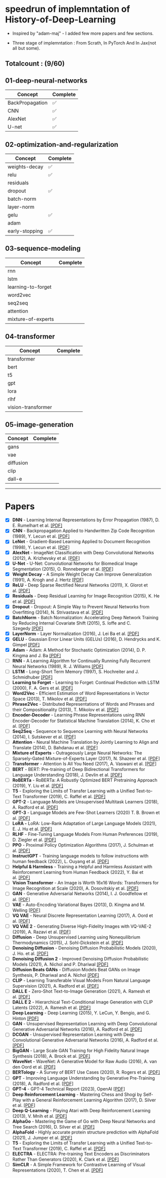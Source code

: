 
# speedrun of implemntation of History-of-Deep-Learning

- Inspired by "adam-maj" - I added few more papers and few sections.

- Three stage of implemntation : From Scrath, In PyTorch And In Jax(not all but some).


## Totalcount : (9/60)

## 01-deep-neural-networks

| Concept       | Complete |
|---------------|-------|
| BackPropagation | ✅   |
| CNN           | ✅   |
| AlexNet       | ✅   |
| U-net         | ✅   |

## 02-optimization-and-regularization

| Concept         | Complete |
|-----------------|-------|
| weights-decay   |  ✅   |
| relu            |  ✅   |
| residuals       |       |
| dropout         |  ✅   |
| batch-norm      |       |
| layer-norm      |       |
| gelu            |  ✅   |
| adam            |       |
| early-stopping  |   ✅   |

## 03-sequence-modeling

| Concept           | Complete |
|-------------------|-------|
| rnn               |    |
| lstm              |    |
| learning-to-forget|    |
| word2vec          |    |
| seq2seq           |    |
| attention         |    |
| mixture-of-experts|    |

## 04-transformer

| Concept            | Complete |
|--------------------|-------|
| transformer        |    |
| bert               |    |
| t5                 |    |
| gpt                |    |
| lora               |    |
| rlhf               |    |
| vision-transformer |    |

## 05-image-generation

| Concept         | Complete |
|-----------------|-------|
| gans            |    |
| vae             |    |
| diffusion       |    |
| clip            |    |
| dall-e          |    |

---
# Papers 

- [x]  **DNN** - Learning Internal Representations by Error Propagation (1987), D. E. Rumelhart et al. [[PDF]](https://www.notion.so/Papers-587fcad411304657b7ef990db5299e65?pvs=21)
- [x]  **CNN** - Backpropagation Applied to Handwritten Zip Code Recognition (1989), Y. Lecun et al. [[PDF]](http://yann.lecun.com/exdb/publis/pdf/lecun-89e.pdf)
- [x]  **LeNet** - Gradient-Based Learning Applied to Document Recognition (1998), Y. Lecun et al. [[PDF]](http://vision.stanford.edu/cs598_spring07/papers/Lecun98.pdf)
- [x]  **AlexNet** - ImageNet Classification with Deep Convolutional Networks (2012), A. Krizhevsky et al. [[PDF]](https://papers.nips.cc/paper_files/paper/2012/file/c399862d3b9d6b76c8436e924a68c45b-Paper.pdf)
- [x]  **U-Net** - U-Net: Convolutional Networks for Biomedical Image Segmentation (2015), O. Ronneberger et al. [[PDF]](https://arxiv.org/abs/1505.04597)
- [x]  **Weight Decay** - A Simple Weight Decay Can Improve Generalization (1991), A. Krogh and J. Hertz [[PDF]](https://proceedings.neurips.cc/paper/1991/file/8eefcfdf5990e441f0fb6f3fad709e21-Paper.pdf)
- [x]  **ReLU** - Deep Sparse Rectified Neural Networks (2011), X. Glorot et al. [[PDF]](https://www.researchgate.net/publication/215616967_Deep_Sparse_Rectifier_Neural_Networks)
- [x]  **Residuals** - Deep Residual Learning for Image Recognition (2015), K. He et al. [[PDF]](https://arxiv.org/pdf/1512.03385)
- [x]  **Dropout** - Dropout: A Simple Way to Prevent Neural Networks from Overfitting (2014), N. Strivastava et al. [[PDF]](https://www.cs.toronto.edu/~rsalakhu/papers/srivastava14a.pdf)
- [x]  **BatchNorm** - Batch Normalization: Accelerating Deep Network Training by Reducing Internal Covariate Shift (2015), S. Ioffe and C. Szegedy [[PDF]](https://arxiv.org/pdf/1502.03167)
- [x]  **LayerNorm** - Layer Normalization (2016), J. Lei Ba et al. [[PDF]](https://arxiv.org/pdf/1607.06450)
- [x]  **GELU** - Gaussian Error Linear Units (GELUs) (2016), D. Hendrycks and K. Gimpel [[PDF]](https://arxiv.org/pdf/1606.08415)
- [x]  **Adam** - Adam: A Method for Stochastic Optimization (2014), D. P. Kingma and J. Ba [[PDF]](https://arxiv.org/pdf/1412.6980)
- [ ]  **RNN** - A Learning Algorithm for Continually Running Fully Recurrent Neural Networks (1989), R. J. Williams [[PDF]](https://gwern.net/doc/ai/nn/rnn/1989-williams-2.pdf)
- [ ]  **LSTM** - Long-Short Term Memory (1997), S. Hochreiter and J. Schmidhuber [[PDF]](https://www.bioinf.jku.at/publications/older/2604.pdf)
- [ ]  **Learning to Forget** - Learning to Forget: Continual Prediction with LSTM (2000), F. A. Gers et al. [[PDF]](https://citeseerx.ist.psu.edu/document?repid=rep1&type=pdf&doi=e10f98b86797ebf6c8caea6f54cacbc5a50e8b34)
- [ ]  **Word2Vec** - Efficient Estimation of Word Representations in Vector Space (2013), T. Mikolov et al. [[PDF]](https://arxiv.org/pdf/1301.3781)
- [ ]  **Phrase2Vec** - Distributed Representations of Words and Phrases and their Compositionality (2013), T. Mikolov et al. [[PDF]](https://arxiv.org/pdf/1310.4546)
- [ ]  **Encoder-Decoder** - Learning Phrase Representations using RNN Encoder-Decoder for Statistical Machine Translation (2014), K. Cho et al. [[PDF]](https://arxiv.org/pdf/1406.1078)
- [ ]  **Seq2Seq** - Sequence to Sequence Learning with Neural Networks (2014), I. Sutskever et al. [[PDF]](https://arxiv.org/pdf/1409.3215)
- [ ]  **Attention** - Neural Machine Translation by Jointly Learning to Align and Translate (2014), D. Bahdanau et al. [[PDF]](https://arxiv.org/pdf/1409.0473)
- [ ]  **Mixture of Experts** - Outrageously Large Neural Networks: The Sparsely-Gated Mixture-of-Experts Layer (2017), N. Shazeer et al. [[PDF]](https://arxiv.org/pdf/1701.06538)
- [ ]  **Transformer** - Attention Is All You Need (2017), A. Vaswani et al. [[PDF]](https://arxiv.org/pdf/1706.03762)
- [ ]  **BERT** - BERT: Pre-training of Deep Bidirectional Transformers for Language Understanding (2018), J. Devlin et al. [[PDF]](https://arxiv.org/pdf/1810.04805)
- [ ]  **RoBERTa** - RoBERTa: A Robustly Optimized BERT Pretraining Approach (2019), Y. Liu et al. [[PDF]](https://arxiv.org/pdf/1907.11692)
- [ ]  **T5** - Exploring the Limits of Transfer Learning with a Unified Text-to-Text Transformer (2019), C. Raffel et al. [[PDF]](https://arxiv.org/pdf/1910.10683)
- [ ]  **GPT-2** - Language Models are Unsupervised Multitask Learners (2018), A. Radford et al. [[PDF]](https://d4mucfpksywv.cloudfront.net/better-language-models/language_models_are_unsupervised_multitask_learners.pdf)
- [ ]  **GPT-3** - Language Models are Few-Shot Learners (2020) T. B. Brown et al. [[PDF]](https://arxiv.org/pdf/2005.14165)
- [ ]  **LoRA -** LoRA: Low-Rank Adaptation of Large Language Models (2021), E. J. Hu et al. [[PDF]](https://arxiv.org/pdf/2106.09685)
- [ ]  **RLHF** - Fine-Tuning Language Models From Human Preferences (2019), D. Ziegler et al. [[PDF]](https://arxiv.org/pdf/1909.08593)
- [ ]  **PPO** - Proximal Policy Optimization Algorithms (2017), J. Schulman et al. [[PDF]](https://arxiv.org/pdf/1707.06347)
- [ ]  **InstructGPT** - Training language models to follow instructions with human feedback (2022), L. Ouyang et al. [[PDF]](https://arxiv.org/pdf/2203.02155)
- [ ]  **Helpful & Harmless** - Training a Helpful and Harmless Assistant with Reinforcement Learning from Human Feedback (2022), Y. Bai et al. [[PDF]](https://arxiv.org/pdf/2204.05862)
- [ ]  **Vision Transformer** - An Image is Worth 16x16 Words: Transformers for Image Recognition at Scale (2020), A. Dosovitskiy et al. [[PDF]](https://arxiv.org/pdf/2010.11929)
- [ ]  **GAN** - Generative Adversarial Networks (2014), I. J. Goodfellow et al. [[PDF]](https://arxiv.org/pdf/1406.2661)
- [ ]  **VAE** - Auto-Encoding Variational Bayes (2013), D. Kingma and M. Welling [[PDF]](https://arxiv.org/pdf/1312.6114)
- [ ]  **VQ VAE** - Neural Discrete Representation Learning (2017), A. Oord et al. [[PDF]](https://arxiv.org/pdf/1711.00937)
- [ ]  **VQ VAE 2** - Generating Diverse High-Fidelity Images with VQ-VAE-2 (2019), A. Razavi et al. [[PDF]](https://arxiv.org/pdf/1906.00446)
- [ ]  **Diffusion** - Deep Unsupervised Learning using Nonequilibrium Thermodynamics (2015), J. Sohl-Dickstein et al. [[PDF]](https://arxiv.org/pdf/1503.03585)
- [ ]  **Denoising Diffusion** - Denoising Diffusion Probabilistic Models (2020), J. Ho. et al. [[PDF]](https://arxiv.org/pdf/2006.11239)
- [ ]  **Denoising Diffusion 2** - Improved Denoising Diffusion Probabilistic Models (2021), A. Nichol and P. Dhariwal [[PDF]](https://arxiv.org/pdf/2102.09672)
- [ ]  **Diffusion Beats GANs** - Diffusion Models Beat GANs on Image Synthesis, P. Dhariwal and A. Nichol [[PDF]](https://arxiv.org/pdf/2105.05233)
- [ ]  **CLIP** - Learning Transferable Visual Models From Natural Language Supervision (2021), A. Radford et al. [[PDF]](https://arxiv.org/pdf/2103.00020)
- [ ]  **DALL E** - Zero-Shot Text-to-Image Generation (2021), A. Ramesh et al. [[PDF]](https://arxiv.org/pdf/2102.12092)
- [ ]  **DALL E 2** - Hierarchical Text-Conditional Image Generation with CLIP Latents (2022), A. Ramesh et al. [[PDF]](https://arxiv.org/pdf/2204.06125)
- [ ]  **Deep Learning** - Deep Learning (2015), Y. LeCun, Y. Bengio, and G. Hinton [[PDF]](https://www.nature.com/articles/nature14539.pdf)
- [ ]  **GAN** - Unsupervised Representation Learning with Deep Convolutional Generative Adversarial Networks (2016), A. Radford et al. [[PDF]](https://arxiv.org/pdf/1511.06434)
- [ ]  **DCGAN** - Unsupervised Representation Learning with Deep Convolutional Generative Adversarial Networks (2016), A. Radford et al. [[PDF]](https://arxiv.org/pdf/1511.06434)
- [ ]  **BigGAN** - Large Scale GAN Training for High Fidelity Natural Image Synthesis (2018), A. Brock et al. [[PDF]](https://arxiv.org/pdf/1809.11096)
- [ ]  **WaveNet** - WaveNet: A Generative Model for Raw Audio (2016), A. van den Oord et al. [[PDF]](https://arxiv.org/pdf/1609.03499)
- [ ]  **BERTology** - A Survey of BERT Use Cases (2020), R. Rogers et al. [[PDF]](https://arxiv.org/pdf/2002.12327)
- [ ]  **GPT** - Improving Language Understanding by Generative Pre-Training (2018), A. Radford et al. [[PDF]](https://cdn.openai.com/research-covers/language-unsupervised/language_understanding_paper.pdf)
- [ ]  **GPT-4** - GPT-4 Technical Report (2023), OpenAI [[PDF]](https://arxiv.org/pdf/2303.08774)
- [ ]  **Deep Reinforcement Learning** - Mastering Chess and Shogi by Self-Play with a General Reinforcement Learning Algorithm (2017), D. Silver et al. [[PDF]](https://arxiv.org/pdf/1712.01815)
- [ ]  **Deep Q-Learning** - Playing Atari with Deep Reinforcement Learning (2013), V. Mnih et al. [[PDF]](https://arxiv.org/pdf/1312.5602)
- [ ]  **AlphaGo** - Mastering the Game of Go with Deep Neural Networks and Tree Search (2016), D. Silver et al. [[PDF]](https://www.nature.com/articles/nature16961)
- [ ]  **AlphaFold** - Highly accurate protein structure prediction with AlphaFold (2021), J. Jumper et al. [[PDF]](https://www.nature.com/articles/s41586-021-03819-2)
- [ ]  **T5** - Exploring the Limits of Transfer Learning with a Unified Text-to-Text Transformer (2019), C. Raffel et al. [[PDF]](https://arxiv.org/pdf/1910.10683)
- [ ]  **ELECTRA** - ELECTRA: Pre-training Text Encoders as Discriminators Rather Than Generators (2020), K. Clark et al. [[PDF]](https://arxiv.org/pdf/2003.10555)
- [ ]  **SimCLR** - A Simple Framework for Contrastive Learning of Visual Representations (2020), T. Chen et al. [[PDF]](https://arxiv.org/pdf/2002.05709)
